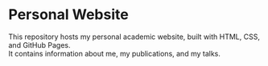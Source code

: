 # Personal Website

This repository hosts my personal academic website, built with HTML, CSS, and GitHub Pages.  
It contains information about me, my publications, and my talks. 
